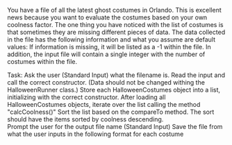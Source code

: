 You have a file of all the latest ghost costumes in Orlando.   This is excellent news because you want to evaluate the costumes based on your own coolness factor.   The one thing you have noticed with the list of costumes is that sometimes they are missing different pieces of data.   The data collected in the file has the following information and what you assume are default values:
If information is missing, it will be listed as a -1 within the file.  In addition, the input file will contain a single integer with the number of costumes within the file. 

Task:
Ask the user (Standard Input) what the filename is.
Read the input and call the correct constructor.  (Data should not be changed withing the HalloweenRunner class.)
Store each HalloweenCostumes object into a list, initializing with the correct constructor. 
After loading all HalloweenCostumes objects, iterate over the list calling the method "calcCoolness()"
Sort the list based on the compareTo method.  The sort should have the items sorted by coolness descending.  
Prompt the user for the output file name (Standard Input)
Save the file from what the user inputs in the following format for each costume
